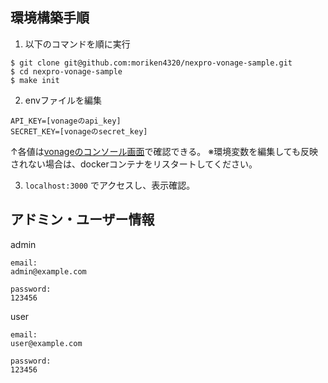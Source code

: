 ## 環境構築手順
1. 以下のコマンドを順に実行
```
$ git clone git@github.com:moriken4320/nexpro-vonage-sample.git
$ cd nexpro-vonage-sample
$ make init
```

2. envファイルを編集
```
API_KEY=[vonageのapi_key]
SECRET_KEY=[vonageのsecret_key]
```
↑各値は[vonageのコンソール画面](https://tokbox.com/account)で確認できる。
※環境変数を編集しても反映されない場合は、dockerコンテナをリスタートしてください。

3. `localhost:3000` でアクセスし、表示確認。

## アドミン・ユーザー情報
admin
```
email:
admin@example.com

password:
123456
```

user
```
email:
user@example.com

password:
123456
```